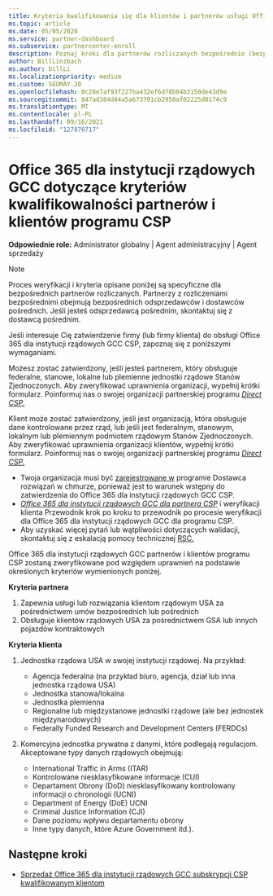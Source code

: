```yaml
---
title: Kryteria kwalifikowania się dla klientów i partnerów usługi Office 365 Government GCC
ms.topic: article
ms.date: 05/05/2020
ms.service: partner-dashboard
ms.subservice: partnercenter-enroll
description: Poznaj kroki dla partnerów rozliczanych bezpośrednio (bezpośrednich odsprzedawców, dostawców pośrednich), aby zweryfikować partnerów i klientów w celu Office 365 dla instytucji rządowych GCC dla dostawców CSP.
author: BillLinzbach
ms.author: billLi
ms.localizationpriority: medium
ms.custom: SEOMAY.20
ms.openlocfilehash: 0c28e7af93f227ba432ef6d78b84b3150de43d9e
ms.sourcegitcommit: 847ad384d44a5a673791cb2950af02225d8174c9
ms.translationtype: MT
ms.contentlocale: pl-PL
ms.lasthandoff: 09/16/2021
ms.locfileid: "127876717"
---
```

# <a name="office-365-government-gcc-for-csp-partner-and-customer-eligibility-criteria"></a>Office 365 dla instytucji rządowych GCC dotyczące kryteriów kwalifikowalności partnerów i klientów programu CSP

**Odpowiednie role:** Administrator globalny | Agent administracyjny | Agent sprzedaży

>[!NOTE]
>Proces weryfikacji i kryteria opisane poniżej są specyficzne dla bezpośrednich partnerów rozliczanych. Partnerzy z rozliczeniami bezpośrednimi obejmują bezpośrednich odsprzedawców i dostawców pośrednich.  Jeśli jesteś odsprzedawcą pośrednim, skontaktuj się z dostawcą pośrednim.

Jeśli interesuje Cię zatwierdzenie firmy (lub firmy klienta) do obsługi Office 365 dla instytucji rządowych GCC CSP, zapoznaj się z poniższymi wymaganiami.

Możesz zostać zatwierdzony, jeśli jesteś partnerem, który obsługuje federalne, stanowe, lokalne lub plemienne jednostki rządowe Stanów Zjednoczonych. Aby zweryfikować uprawnienia organizacji, wypełnij krótki formularz. Poinformuj nas o swojej organizacji partnerskiej programu [*Direct CSP.*](https://products.office.com/government/eligibility-validation?ReqType=CSPPartner)

Klient może zostać zatwierdzony, jeśli jest organizacją, która obsługuje dane kontrolowane przez rząd, lub jeśli jest federalnym, stanowym, lokalnym lub plemiennym podmiotem rządowym Stanów Zjednoczonych. Aby zweryfikować uprawnienia organizacji klientów, wypełnij krótki formularz. Poinformuj nas o swojej organizacji partnerskiej programu [*Direct CSP.*](https://products.office.com/government/eligibility-validation?ReqType=CSPCustomer)

- Twoja organizacja musi być [zarejestrowane w](https://partnercenter.microsoft.com/partner/cloud-solution-provider) programie Dostawca rozwiązań w chmurze, ponieważ jest to warunek wstępny do zatwierdzenia do Office 365 dla instytucji rządowych GCC CSP.
- [*Office 365 dla instytucji rządowych GCC dla partnera CSP*](https://go.microsoft.com/fwlink/?linkid=2007323) i weryfikacji klienta Przewodnik krok po kroku to przewodnik po procesie weryfikacji dla Office 365 dla instytucji rządowych GCC dla programu CSP.
- Aby uzyskać więcej pytań lub wątpliwości dotyczących walidacji, skontaktuj się z eskalacją pomocy technicznej [RSC.](mailto:usgcce@microsoft.com)

Office 365 dla instytucji rządowych GCC partnerów i klientów programu CSP zostaną zweryfikowane pod względem uprawnień na podstawie określonych kryteriów wymienionych poniżej.

**Kryteria partnera**

1. Zapewnia usługi lub rozwiązania klientom rządowym USA za pośrednictwem umów bezpośrednich lub pośrednich
2. Obsługuje klientów rządowych USA za pośrednictwem GSA lub innych pojazdów kontraktowych

**Kryteria klienta**

1. Jednostka rządowa USA w swojej instytucji rządowej. Na przykład:

    - Agencja federalna (na przykład biuro, agencja, dział lub inna jednostka rządowa USA)
    - Jednostka stanowa/lokalna
    - Jednostka plemienna
    - Regionalne lub międzystanowe jednostki rządowe (ale bez jednostek międzynarodowych)
    - Federally Funded Research and Development Centers (FERDCs)

2. Komercyjna jednostka prywatna z danymi, które podlegają regulacjom. Akceptowane typy danych rządowych obejmują:
    - International Traffic in Arms (ITAR)
    - Kontrolowane niesklasyfikowane informacje (CUI)
    - Departament Obrony (DoD) niesklasyfikowany kontrolowany informacji o chronologii (UCNI)
    - Department of Energy (DoE) UCNI
    - Criminal Justice Information (CJI)
    - Dane poziomu wpływu departamentu obrony
    - Inne typy danych, które Azure Government itd.).

## <a name="next-steps"></a>Następne kroki

- [Sprzedaż Office 365 dla instytucji rządowych GCC subskrypcji CSP kwalifikowanym klientom](csp-gcc-overview.md)

